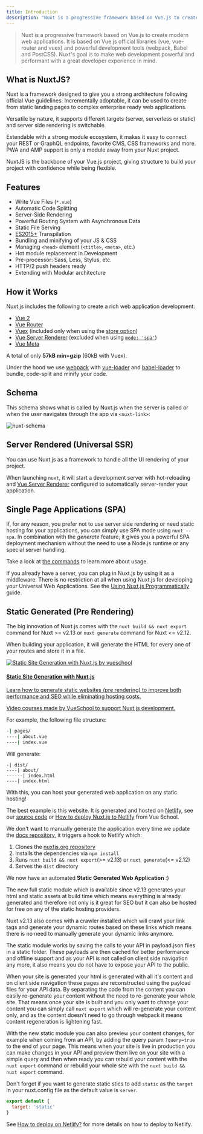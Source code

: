 ```yaml
---
title: Introduction
description: "Nuxt is a progressive framework based on Vue.js to create modern web applications. It is based on Vue.js official libraries (vue, vue-router and vuex) and powerful development tools (webpack, Babel and PostCSS)."
---
```


> Nuxt is a progressive framework based on Vue.js to create modern web applications. It is based on Vue.js official libraries (vue, vue-router and vuex) and powerful development tools (webpack, Babel and PostCSS). Nuxt's goal is to make web development powerful and performant with a great developer experience in mind.

## What is NuxtJS?

Nuxt is a framework designed to give you a strong architecture following official Vue guidelines. Incrementally adoptable, it can be used to create from static landing pages to complex enterprise ready web applications.

Versatile by nature, it supports different targets (server, serverless or static) and server side rendering is switchable.

Extendable with a strong module ecosystem, it makes it easy to connect your REST or GraphQL endpoints, favorite CMS, CSS frameworks and more. PWA and AMP support is only a module away from your Nuxt project.

NuxtJS is the backbone of your Vue.js project, giving structure to build your project with confidence while being flexible.

## Features

- Write Vue Files (`*.vue`)
- Automatic Code Splitting
- Server-Side Rendering
- Powerful Routing System with Asynchronous Data
- Static File Serving
- [ES2015+](https://babeljs.io/docs/en/learn/) Transpilation
- Bundling and minifying of your JS & CSS
- Managing `<head>` element (`<title>`, `<meta>`, etc.)
- Hot module replacement in Development
- Pre-processor: Sass, Less, Stylus, etc.
- HTTP/2 push headers ready
- Extending with Modular architecture

## How it Works

Nuxt.js includes the following to create a rich web application development:

- [Vue 2](https://vuejs.org/)
- [Vue Router](https://router.vuejs.org/en/)
- [Vuex](https://vuex.vuejs.org/en/) (included only when using the [store option](/guide/vuex-store))
- [Vue Server Renderer](https://ssr.vuejs.org/en/) (excluded when using [`mode: 'spa'`](/api/configuration-mode))
- [Vue Meta](https://github.com/nuxt/vue-meta)

A total of only **57kB min+gzip** (60kB with Vuex).

<div class="Alert">

Under the hood we use [webpack](https://github.com/webpack/webpack) with [vue-loader](https://github.com/vuejs/vue-loader) and [babel-loader](https://github.com/babel/babel-loader) to bundle, code-split and minify your code.

</div>

## Schema

This schema shows what is called by Nuxt.js when the server is called or when the user navigates through the app via `<nuxt-link>`:

![nuxt-schema](/nuxt-schema.svg)

## Server Rendered (Universal SSR)

You can use Nuxt.js as a framework to handle all the UI rendering of your project.

When launching `nuxt`, it will start a development server with hot-reloading and [Vue Server Renderer](https://ssr.vuejs.org/en/) configured to automatically server-render your application.

## Single Page Applications (SPA)

If, for any reason, you prefer not to use server side rendering or need static hosting for your applications, you can simply use SPA mode using `nuxt --spa`. In combination with the *generate* feature, it gives you a powerful SPA deployment mechanism without the need to use a Node.js runtime or any special server handling.

Take a look at [the commands](/guide/commands) to learn more about usage.

If you already have a server, you can plug in Nuxt.js by using it as a middleware. There is no restriction at all when using Nuxt.js for developing your Universal Web Applications. See the [Using Nuxt.js Programmatically](/api/nuxt) guide.

## Static Generated (Pre Rendering)

The big innovation of Nuxt.js comes with the  `nuxt build && nuxt export` command for Nuxt >= v2.13 or `nuxt generate` command for Nuxt <= v2.12.

When building your application, it will generate the HTML for every one of your routes and store it in a file.

<div>
  <a href="https://vueschool.io/courses/static-site-generation-with-nuxtjs?friend=nuxt" target="_blank" class="Promote">
    <img src="/static-site-generation-with-nuxtjs.png" alt="Static Site Generation with Nuxt.js by vueschool"/>
    <div class="Promote__Content">
      <h4 class="Promote__Content__Title">Static Site Generation with Nuxt.js</h4>
      <p class="Promote__Content__Description">Learn how to generate static websites (pre rendering) to improve both performance and SEO while eliminating hosting costs.</p>
      <p class="Promote__Content__Signature">Video courses made by VueSchool to support Nuxt.js development.</p>
    </div>
  </a>
</div>

For example, the following file structure:

```bash
-| pages/
----| about.vue
----| index.vue
```

Will generate:

```
-| dist/
----| about/
------| index.html
----| index.html
```

With this, you can host your generated web application on any static hosting!

The best example is this website. It is generated and hosted on [Netlify](https://www.netlify.com), see our [source code](https://github.com/nuxt/nuxtjs.org) or [How to deploy Nuxt.js to Netlify](https://vueschool.io/lessons/how-to-deploy-nuxtjs-to-netlify?friend=nuxt) from Vue School.

We don't want to manually generate the application every time we update the [docs repository](https://github.com/nuxt/docs), it triggers a hook to Netlify which:

1. Clones the [nuxtjs.org repository](https://github.com/nuxt/nuxtjs.org)
2. Installs the dependencies via `npm install`
3. Runs `nuxt build && nuxt export`(>= v2.13) or `nuxt generate`(<= v2.12)
4. Serves the `dist` directory

We now have an automated **Static Generated Web Application** :)

The new full static module which is available since v2.13 generates your html and static assets at build time which means everything is already generated and therefore not only is it great for SEO but it can also be hosted for free on any of the static hosting providers. 

Nuxt v2.13 also comes with a crawler installed which will crawl your link tags and generate your dynamic routes based on these links which means there is no need to manually generate your dynamic links anymore.

The static module works by saving the calls to your API in payload.json files in a static folder. These payloads are then cached for better performance and offline support and as your API is not called on client side navigation any more, it also means you do not have to expose your API to the public. 

When your site is generated your html is generated with all it's content and on client side navigation these pages are reconstructed using the payload files for your API data. By separating the code from the content you can easily re-generate your content without the need to re-generate your whole site. That means once your site is built and you only want to change your content you can simply call `nuxt export` which will re-generate your content only, and as the content doesn't need to go through webpack it means content regeneration is lightening fast. 

With the new static module you can also preview your content changes, for example when coming from an API, by adding the query param `?query=true` to the end of your page. This means when your site is live in production you can make changes in your API and preview them live on your site with a simple query and then when ready you can rebuild your content with the `nuxt export` command or rebuild your whole site with the `nuxt build && nuxt export` command.

Don't forget if you want to generate static sties to add `static` as the `target` in your nuxt.config file as the default value is `server`.

```js
export default {
  target: 'static'
}
```


<div class="Alert">

See [How to deploy on Netlify?](/faq/netlify-deployment) for more details on how to deploy to Netlify.

</div>

